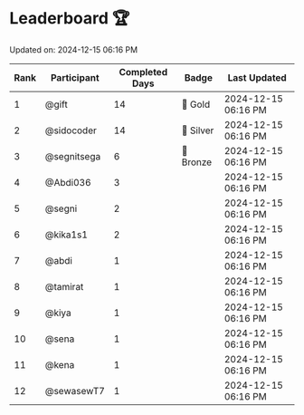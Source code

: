 # Leaderboard 🏆

Updated on: 2024-12-15 06:16 PM

| Rank | Participant       | Completed Days | Badge      | Last Updated         |
|------|-------------------|----------------|------------|----------------------|
| 1    | @gift             | 14             | 🏅 Gold     | 2024-12-15 06:16 PM |
| 2    | @sidocoder        | 14             | 🥈 Silver   | 2024-12-15 06:16 PM |
| 3    | @segnitsega       | 6              | 🥉 Bronze   | 2024-12-15 06:16 PM |
| 4    | @Abdi036          | 3              |            | 2024-12-15 06:16 PM |
| 5    | @segni            | 2              |            | 2024-12-15 06:16 PM |
| 6    | @kika1s1          | 2              |            | 2024-12-15 06:16 PM |
| 7    | @abdi             | 1              |            | 2024-12-15 06:16 PM |
| 8    | @tamirat          | 1              |            | 2024-12-15 06:16 PM |
| 9    | @kiya             | 1              |            | 2024-12-15 06:16 PM |
| 10   | @sena             | 1              |            | 2024-12-15 06:16 PM |
| 11   | @kena             | 1              |            | 2024-12-15 06:16 PM |
| 12   | @sewasewT7        | 1              |            | 2024-12-15 06:16 PM |
